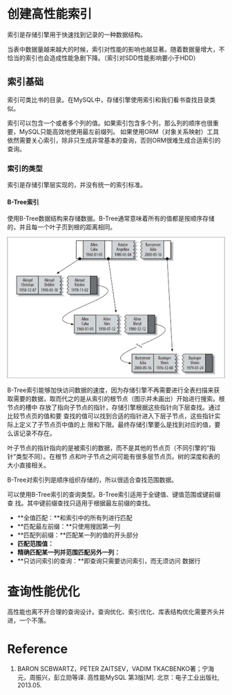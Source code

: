 # 创建高性能索引

索引是存储引擎用于快速找到记录的一种数据结构。

当表中数据量越来越大的时候，索引对性能的影响也越显著。随着数据量增大，不恰当的索引也会造成性能急剧下降。（索引对SDD性能影响要小于HDD）

## 索引基础

索引可类比书的目录。在MySQL中，存储引擎使用索引和我们看书查找目录类似。

索引可以包含一个或者多个列的值。如果索引包含多个列，那么列的顺序也很重要，MySQL只能高效地使用最左前缀列。
如果使用ORM（对象关系映射）工具依然需要关心索引，除非只生成非常基本的查询，否则ORM很难生成合适索引的查询。

### 索引的类型

索引是存储引擎层实现的，并没有统一的索引标准。

#### B-Tree索引

使用B-Tree数据结构来存储数据。B-Tree通常意味着所有的值都是按顺序存储的，并且每一个叶子页到根的距离相同。

<div align='center'>
    <img src='./imgs/HighPerformanceMySQLv3/001.png', width='800px'>
</div>


B-Tree索引能够加快访问数据的速度，因为存储引擎不再需要进行全表扫描来获取需要的数据，取而代之的是从索引的根节点（图示并未画出）开始进行搜索。根节点的槽中 存放了指向子节点的指针，存储引擎根据这些指针向下层查找。通过比较节点页的值和要 查找的值可以找到合适的指针进入下层子节点，这些指针实际上定义了子节点页中值的上 限和下限。最终存储引擎要么是找到对应的值，要么该记录不存在。

叶子节点的指针指向的是被索引的数据，而不是其他的节点页（不同引擎的“指针”类型不同）。在根节 点和叶子节点之间可能有很多层节点页。树的深度和表的大小直接相关。

B-Tree对索引列是顺序组织存储的，所以很适合查找范围数据。

可以使用B-Tree索引的查询类型。B-Tree索引适用于全键值、键值范围或键前缀查 找。其中键前缀查找只适用于根据最左前缀的查找。

- **全值匹配：**和索引中的所有列进行匹配
- **匹配最左前缀：**只使用搜因第一列
- **匹配列前缀：**匹配某一列的值的开头部分
- **匹配范围值：**
- **精确匹配某一列并范围匹配另外一列：**
- **只访问索引的查询：**即查询只需要访问索引，而无须访问 数据行



# 查询性能优化

高性能也离不开合理的查询设计。查询优化、索引优化、库表结构优化需要齐头并进，一个不落。

# Reference

1. BARON SCBWARTZ，PETER ZAITSEV，VADIM TKACBENKO著；宁海元，周振兴，彭立勋等译. 高性能MySQL 第3版[M]. 北京：电子工业出版社, 2013.05.